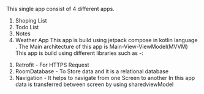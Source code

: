 This single app consist of 4 different apps.
1. Shoping List
2. Todo List
3. Notes
4. Weather App
This app is build using jetpack compose in kotlin language .
The Main architecture of this app is Main-View-ViewModel(MVVM)
This app is build using different libraries such as -:
1) Retrofit - For HTTPS  Request
2) RoomDatabase - To Store data and it is a relational database
3) Navigation - It helps to navigate from one Screen to another
In this app data is transferred between screen by using sharedviewModel